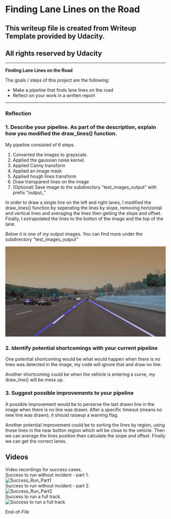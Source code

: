 # **Finding Lane Lines on the Road** 

## This writeup file is created from Writeup Template provided by Udacity.
## All rights reserved by Udacity

---

**Finding Lane Lines on the Road**

The goals / steps of this project are the following:
* Make a pipeline that finds lane lines on the road
* Reflect on your work in a written report


[//]: # (Image References)

[image1]: ./test_images_output/output_solidWhiteCurve.jpg "solidWhiteCurve"

---

### Reflection

### 1. Describe your pipeline. As part of the description, explain how you modified the draw_lines() function.

My pipeline consisted of 6 steps.
1. Converted the images to grayscale.
2. Applied the gaussian noise kernel.
3. Applied Canny transform
4. Applied an image mask
5. Applied hough lines transform
6. Draw transparent lines on the image
7. (Optional) Save image to the subdirectory "test_images_output" with prefix "output_"

In order to draw a single line on the left and right lanes, I modified the draw_lines() function by seperating the lines by slope, removing horizontal and vertical lines and averaging the lines then getiing the slope and offset. Finally, I extrapolated the lines to the botton of the image and the top of the lane.

Below it is one of my output images.
You can find more under the subdirectory "test_images_output"

![alt text][image1]


### 2. Identify potential shortcomings with your current pipeline


One potential shortcoming would be what would happen when there is no lines was detected in the image, my code will ignore that and draw no line.

Another shortcoming could be when the vehicle is entering a curve, my draw_line() will be mess up.


### 3. Suggest possible improvements to your pipeline

A possible improvement would be to perserve the last drawn line in the image when there is no line was drawn.
After a specific timeout (means no new line was drawn), it should raiseup a warning flag.

Another potential improvement could be to sorting the lines by region, using those lines in the near botton region which will be close to the vehicle. Then we can average the lines position then calculate the slope and offset. Finally we can get the correct lanes.

## Videos
Video recordings for success cases.  
Success to run without incident - part 1.  
![Success_Run_Part1](./videos/Success_Run_Part1.gif)  
Success to run without incident - part 2.  
![Success_Run_Part2](./videos/Success_Run_Part2.gif)  
Success to run a full track.  
![Success to run a full track](./videos/Success_to_run_a_full_track.gif)  

End-of-File
